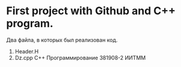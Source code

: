 # First project with Github and C++ program.
Два файла, в которых был реализован код.
1. Header.H
2. Dz.cpp
C++ Программирование 381908-2 ИИТММ
